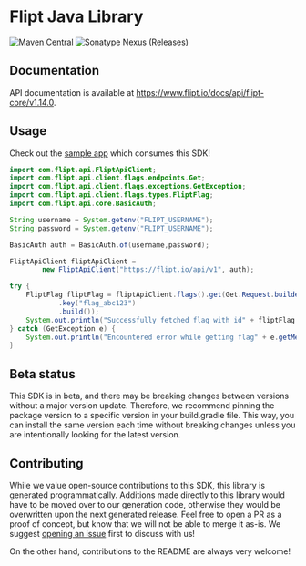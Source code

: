 # Flipt Java Library

[![Maven Central](https://img.shields.io/maven-central/v/io.github.fern-api/flipt)](https://central.sonatype.dev/artifact/io.github.fern-api/flipt/0.1.0/versions)
![Sonatype Nexus (Releases)](https://img.shields.io/nexus/r/io.github.fern-api/flipt?server=https%3A%2F%2Fs01.oss.sonatype.org)

## Documentation

API documentation is available at <https://www.flipt.io/docs/api/flipt-core/v1.14.0>.

## Usage

Check out the [sample app](.sample-app/app.java) which consumes this SDK!

```java
import com.flipt.api.FliptApiClient;
import com.flipt.api.client.flags.endpoints.Get;
import com.flipt.api.client.flags.exceptions.GetException;
import com.flipt.api.client.flags.types.FliptFlag;
import com.flipt.api.core.BasicAuth;

String username = System.getenv("FLIPT_USERNAME");
String password = System.getenv("FLIPT_USERNAME");

BasicAuth auth = BasicAuth.of(username,password);

FliptApiClient fliptApiClient =
        new FliptApiClient("https://flipt.io/api/v1", auth);

try {
    FliptFlag fliptFlag = fliptApiClient.flags().get(Get.Request.builder()
            .key("flag_abc123")
            .build());
    System.out.println("Successfully fetched flag with id" + fliptFlag.getKey());
} catch (GetException e) {
    System.out.println("Encountered error while getting flag" + e.getMessage());
}
```

## Beta status

This SDK is in beta, and there may be breaking changes between versions without a major version update. Therefore, we recommend pinning the package version to a specific version in your build.gradle file. This way, you can install the same version each time without breaking changes unless you are intentionally looking for the latest version.

## Contributing

While we value open-source contributions to this SDK, this library is generated programmatically. Additions made directly to this library would have to be moved over to our generation code, otherwise they would be overwritten upon the next generated release. Feel free to open a PR as a proof of concept, but know that we will not be able to merge it as-is. We suggest [opening an issue](https://github.com/fern-flipt/flipt-java/issues) first to discuss with us!

On the other hand, contributions to the README are always very welcome!
